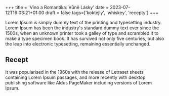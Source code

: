+++
title = 'Víno a Romantika: Vůně Lásky'
date = 2023-07-12T16:03:21+01:00
draft = false
tags=['koktejly', 'whiskey', 'recepty']
+++

Lorem Ipsum is simply dummy text of the printing and typesetting industry. Lorem Ipsum has been the industry's standard dummy text ever since the 1500s, when an unknown printer took a galley of type and scrambled it to make a type specimen book. It has survived not only five centuries, but also the leap into electronic typesetting, remaining essentially unchanged. 

## Recept

It was popularised in the 1960s with the release of Letraset sheets containing Lorem Ipsum passages, and more recently with desktop publishing software like Aldus PageMaker including versions of Lorem Ipsum.


